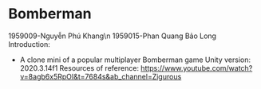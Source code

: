 # Bomberman
1959009-Nguyễn Phú Khang\n
1959015-Phan Quang Bảo Long
Introduction:
- A clone mini of a popular multiplayer Bomberman game
Unity version: 2020.3.14f1
Resources of reference: https://www.youtube.com/watch?v=8agb6x5RpOI&t=7684s&ab_channel=Zigurous

